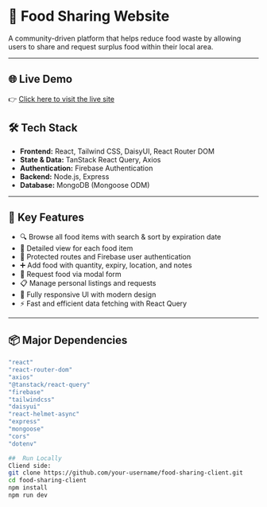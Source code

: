 # 🍱 Food Sharing Website

A community-driven platform that helps reduce food waste by allowing users to share and request surplus food within their local area.

---

## 🌐 Live Demo  
👉 [Click here to visit the live site](https://foodsharing-34cc3.web.app/)


## 🛠️ Tech Stack

- **Frontend:** React, Tailwind CSS, DaisyUI, React Router DOM
- **State & Data:** TanStack React Query, Axios
- **Authentication:** Firebase Authentication
- **Backend:** Node.js, Express
- **Database:** MongoDB (Mongoose ODM)

---

## 🔑 Key Features

- 🔍 Browse all food items with search & sort by expiration date  
- 📝 Detailed view for each food item  
- 🔐 Protected routes and Firebase user authentication  
- ➕ Add food with quantity, expiry, location, and notes  
- 📩 Request food via modal form  
- 📋 Manage personal listings and requests  
- 📱 Fully responsive UI with modern design  
- ⚡ Fast and efficient data fetching with React Query  

---

## 📦 Major Dependencies

```bash
"react"
"react-router-dom"
"axios"
"@tanstack/react-query"
"firebase"
"tailwindcss"
"daisyui"
"react-helmet-async"
"express"
"mongoose"
"cors"
"dotenv"

##  Run Locally
Cliend side: 
git clone https://github.com/your-username/food-sharing-client.git
cd food-sharing-client
npm install
npm run dev


